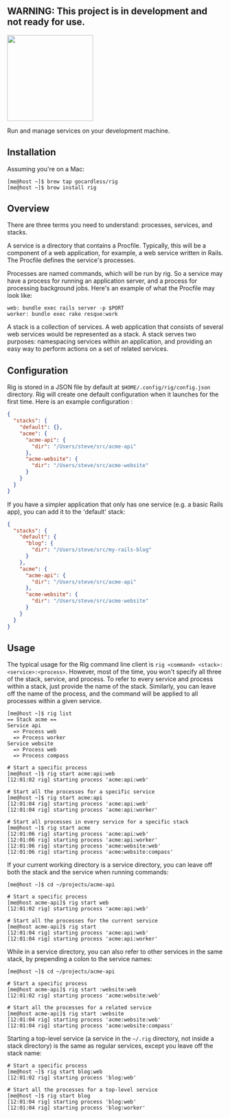 ## WARNING: This project is in development and not ready for use.

<img src="http://f.cl.ly/items/0A362Z0H2C272k1O1832/rig-logo.jpg" width="200"/>

Run and manage services on your development machine.

## Installation

Assuming you're on a Mac:

```shell-session
[me@host ~]$ brew tap gocardless/rig
[me@host ~]$ brew install rig
```

## Overview

There are three terms you need to understand: processes, services, and stacks.

A service is a directory that contains a Procfile. Typically, this will be a
component of a web application, for example, a web service written in Rails.
The Procfile defines the service's processes.

Processes are named commands, which will be run by rig. So a service may have a
process for running an application server, and a process for processing
background jobs. Here's an example of what the Procfile may look like:

```
web: bundle exec rails server -p $PORT
worker: bundle exec rake resque:work
```

A stack is a collection of services. A web application that consists of several
web services would be represented as a stack. A stack serves two purposes:
namespacing services within an application, and providing an easy way to
perform actions on a set of related services.

## Configuration

Rig is stored in a JSON file by default at `$HOME/.config/rig/config.json`
directory. Rig will create one default configuration when it launches for the first time.
Here is an example configuration :

```json
{
  "stacks": {
    "default": {},
    "acme": {
      "acme-api": {
        "dir": "/Users/steve/src/acme-api"
      },
      "acme-website": {
        "dir": "/Users/steve/src/acme-website"
      }
    }
  }
}
```

If you have a simpler application that only has one service (e.g. a basic Rails
app), you can add it to the 'default' stack:

```json
{
  "stacks": {
    "default": {
      "blog": {
        "dir": "/Users/steve/src/my-rails-blog"
      }
    },
    "acme": {
      "acme-api": {
        "dir": "/Users/steve/src/acme-api"
      },
      "acme-website": {
        "dir": "/Users/steve/src/acme-website"
      }
    }
  }
}
```

## Usage

The typical usage for the Rig command line client is
`rig <command> <stack>:<service>:<process>`. However, most of the time, you
won't specify all three of the stack, service, and process. To refer to every
service and process within a stack, just provide the name of the stack.
Similarly, you can leave off the name of the process, and the command will be
applied to all processes within a given service.


```shell-session
[me@host ~]$ rig list
== Stack acme ==
Service api
  => Process web
  => Process worker
Service website
  => Process web
  => Process compass

# Start a specific process
[me@host ~]$ rig start acme:api:web
[12:01:02 rig] starting process 'acme:api:web'

# Start all the processes for a specific service
[me@host ~]$ rig start acme:api
[12:01:04 rig] starting process 'acme:api:web'
[12:01:04 rig] starting process 'acme:api:worker'

# Start all processes in every service for a specific stack
[me@host ~]$ rig start acme
[12:01:06 rig] starting process 'acme:api:web'
[12:01:06 rig] starting process 'acme:api:worker'
[12:01:06 rig] starting process 'acme:website:web'
[12:01:06 rig] starting process 'acme:website:compass'
```

If your current working directory is a service directory, you can leave off
both the stack and the service when running commands:

```shell-session
[me@host ~]$ cd ~/projects/acme-api

# Start a specific process
[me@host acme-api]$ rig start web
[12:01:02 rig] starting process 'acme:api:web'

# Start all the processes for the current service
[me@host acme-api]$ rig start
[12:01:04 rig] starting process 'acme:api:web'
[12:01:04 rig] starting process 'acme:api:worker'
```

While in a service directory, you can also refer to other services in the same
stack, by prepending a colon to the service names:

```shell-session
[me@host ~]$ cd ~/projects/acme-api

# Start a specific process
[me@host acme-api]$ rig start :website:web
[12:01:02 rig] starting process 'acme:website:web'

# Start all the processes for a related service
[me@host acme-api]$ rig start :website
[12:01:04 rig] starting process 'acme:website:web'
[12:01:04 rig] starting process 'acme:website:compass'
```

Starting a top-level service (a service in the `~/.rig` directory, not inside
a stack directory) is the same as regular services, except you leave off the
stack name:

```shell-session
# Start a specific process
[me@host ~]$ rig start blog:web
[12:01:02 rig] starting process 'blog:web'

# Start all the processes for a top-level service
[me@host ~]$ rig start blog
[12:01:04 rig] starting process 'blog:web'
[12:01:04 rig] starting process 'blog:worker'
```
